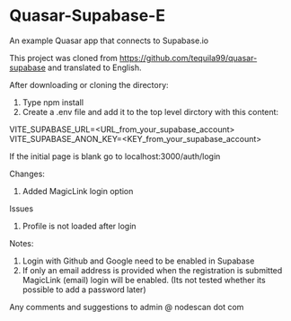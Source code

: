 # Quasar-Supabase-E
An example Quasar app that connects to Supabase.io

This project was cloned from https://github.com/tequila99/quasar-supabase
and translated to English.

After downloading or cloning the directory:
1) Type npm install
2) Create a .env file and add it to the top level dirctory with this content:

  VITE_SUPABASE_URL=<URL_from_your_supabase_account><br/>
  VITE_SUPABASE_ANON_KEY=<KEY_from_your_supabase_account>

If the initial page is blank go to localhost:3000/auth/login

Changes:
1) Added MagicLink login option

Issues
1) Profile is not loaded after login

Notes:
1) Login with Github and Google need to be enabled in Supabase
2) If only an email address is provided when the registration is submitted MagicLink (email) login will be enabled. (Its not tested whether its possible to add a password later)

Any comments and suggestions to admin @ nodescan dot com
